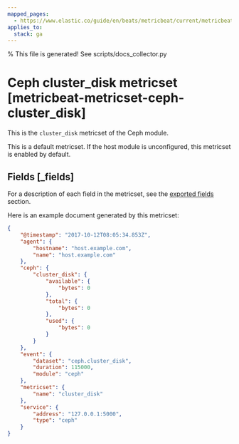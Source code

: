 ```yaml
---
mapped_pages:
  - https://www.elastic.co/guide/en/beats/metricbeat/current/metricbeat-metricset-ceph-cluster_disk.html
applies_to:
  stack: ga
---
```


% This file is generated! See scripts/docs_collector.py

# Ceph cluster_disk metricset [metricbeat-metricset-ceph-cluster_disk]

This is the `cluster_disk` metricset of the Ceph module.

This is a default metricset. If the host module is unconfigured, this metricset is enabled by default.

## Fields [_fields]

For a description of each field in the metricset, see the [exported fields](/reference/metricbeat/exported-fields-ceph.md) section.

Here is an example document generated by this metricset:

```json
{
    "@timestamp": "2017-10-12T08:05:34.853Z",
    "agent": {
        "hostname": "host.example.com",
        "name": "host.example.com"
    },
    "ceph": {
        "cluster_disk": {
            "available": {
                "bytes": 0
            },
            "total": {
                "bytes": 0
            },
            "used": {
                "bytes": 0
            }
        }
    },
    "event": {
        "dataset": "ceph.cluster_disk",
        "duration": 115000,
        "module": "ceph"
    },
    "metricset": {
        "name": "cluster_disk"
    },
    "service": {
        "address": "127.0.0.1:5000",
        "type": "ceph"
    }
}
```
